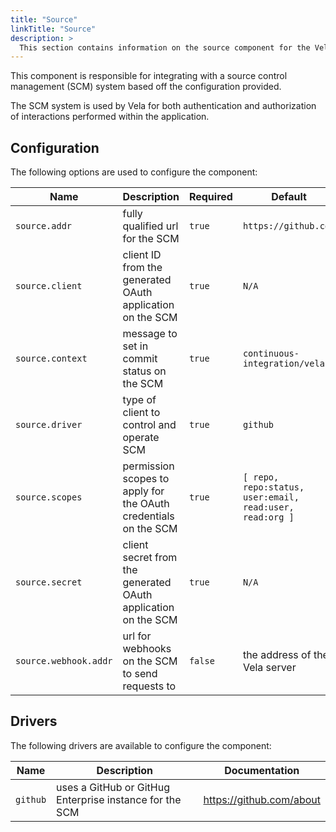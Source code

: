 ```yaml
---
title: "Source"
linkTitle: "Source"
description: >
  This section contains information on the source component for the Vela server.
---
```


This component is responsible for integrating with a source control management (SCM) system based off the configuration provided.

The SCM system is used by Vela for both authentication and authorization of interactions performed within the application.

## Configuration

The following options are used to configure the component:

| Name                  | Description                                                     | Required | Default                                                  | Environment Variables                               |
| --------------------- | --------------------------------------------------------------- | -------- | -------------------------------------------------------- | --------------------------------------------------- |
| `source.addr`         | fully qualified url for the SCM                                 | `true`   | `https://github.com`                                     | `SOURCE_ADDR`<br>`VELA_SOURCE_ADDR`                 |
| `source.client`       | client ID from the generated OAuth application on the SCM       | `true`   | `N/A`                                                    | `SOURCE_CLIENT`<br>`VELA_SOURCE_CLIENT`             |
| `source.context`      | message to set in commit status on the SCM                      | `true`   | `continuous-integration/vela`                            | `SOURCE_CONTEXT`<br>`VELA_SOURCE_CONTEXT`           |
| `source.driver`       | type of client to control and operate SCM                       | `true`   | `github`                                                 | `SOURCE_DRIVER`<br>`VELA_SOURCE_DRIVER`             |
| `source.scopes`       | permission scopes to apply for the OAuth credentials on the SCM | `true`   | `[ repo, repo:status, user:email, read:user, read:org ]` | `SOURCE_SCOPES`<br>`VELA_SOURCE_SCOPES`             |
| `source.secret`       | client secret from the generated OAuth application on the SCM   | `true`   | `N/A`                                                    | `SOURCE_SECRET`<br>`VELA_SOURCE_SECRET`             |
| `source.webhook.addr` | url for webhooks on the SCM to send requests to                 | `false`  | the address of the Vela server                           | `SOURCE_WEBHOOK_ADDR`<br>`VELA_SOURCE_WEBHOOK_ADDR` |

## Drivers

The following drivers are available to configure the component:

| Name     | Description                                             | Documentation            |
| -------- | ------------------------------------------------------- | ------------------------ |
| `github` | uses a GitHub or GitHug Enterprise instance for the SCM | https://github.com/about |